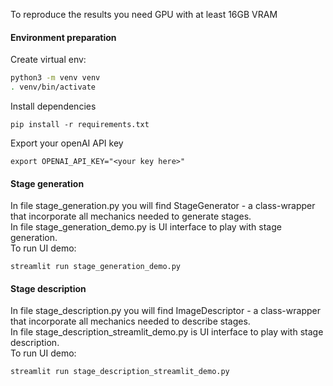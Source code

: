 To reproduce the results you need GPU with at least 16GB VRAM

#### Environment preparation
Create virtual env:
```bash
python3 -m venv venv
. venv/bin/activate
```

Install dependencies
```
pip install -r requirements.txt
```

Export your openAI API key
```
export OPENAI_API_KEY="<your key here>"
```

#### Stage generation
In file stage_generation.py you will find StageGenerator - a class-wrapper that incorporate all mechanics needed to generate stages.
<br>In file stage_generation_demo.py is UI interface to play with stage generation.
<br>To run UI demo:
```
streamlit run stage_generation_demo.py
```

#### Stage description
In file stage_description.py you will find ImageDescriptor - a class-wrapper that incorporate all mechanics needed to describe stages.
<br>In file stage_description_streamlit_demo.py is UI interface to play with stage description.
<br>To run UI demo:
```
streamlit run stage_description_streamlit_demo.py
```